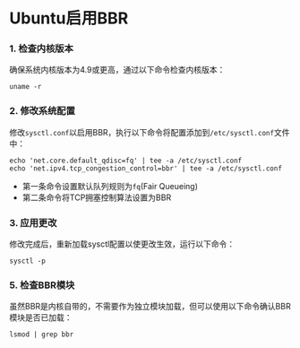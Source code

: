 # Ubuntu启用BBR

### 1. 检查内核版本
确保系统内核版本为4.9或更高，通过以下命令检查内核版本：
```
uname -r
```
### 2. 修改系统配置
修改`sysctl.conf`以启用BBR，执行以下命令将配置添加到`/etc/sysctl.conf`文件中：
```
echo 'net.core.default_qdisc=fq' | tee -a /etc/sysctl.conf
echo 'net.ipv4.tcp_congestion_control=bbr' | tee -a /etc/sysctl.conf
```
- 第一条命令设置默认队列规则为`fq`(Fair Queueing)
- 第二条命令将TCP拥塞控制算法设置为BBR

### 3. 应用更改
修改完成后，重新加载sysctl配置以使更改生效，运行以下命令：
```
sysctl -p
```

### 5. 检查BBR模块
虽然BBR是内核自带的，不需要作为独立模块加载，但可以使用以下命令确认BBR模块是否已加载：
```
lsmod | grep bbr
```